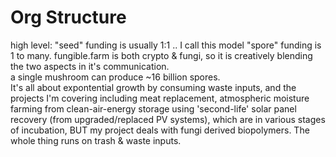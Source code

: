 # Org Structure

high level: "seed" funding is usually 1:1 .. 
I call this model "spore" funding is 1 to many.   fungible.farm is both crypto & fungi, so it is creatively blending the two aspects in it's communication.  
a single mushroom can produce ~16 billion spores.  
It's all about expontential growth by consuming waste inputs, and the projects I'm covering including meat replacement, atmospheric moisture farming from clean-air-energy storage using 'second-life' solar panel recovery (from upgraded/replaced PV systems), which are in various stages of incubation, BUT my project deals with fungi derived biopolymers.  The whole thing runs on trash & waste inputs.   


